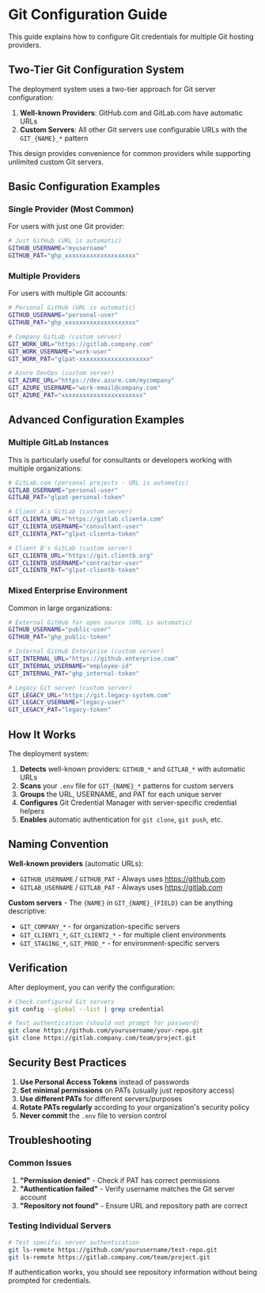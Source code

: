 # Git Configuration Guide

This guide explains how to configure Git credentials for multiple Git hosting providers.

## Two-Tier Git Configuration System

The deployment system uses a two-tier approach for Git server configuration:

1. **Well-known Providers**: GitHub.com and GitLab.com have automatic URLs
2. **Custom Servers**: All other Git servers use configurable URLs with the `GIT_{NAME}_*` pattern

This design provides convenience for common providers while supporting unlimited custom Git servers.

## Basic Configuration Examples

### Single Provider (Most Common)
For users with just one Git provider:

```bash
# Just GitHub (URL is automatic)
GITHUB_USERNAME="myusername"
GITHUB_PAT="ghp_xxxxxxxxxxxxxxxxxxxx"
```

### Multiple Providers
For users with multiple Git accounts:

```bash
# Personal GitHub (URL is automatic)
GITHUB_USERNAME="personal-user"
GITHUB_PAT="ghp_xxxxxxxxxxxxxxxxxxxx"

# Company GitLab (custom server)
GIT_WORK_URL="https://gitlab.company.com"
GIT_WORK_USERNAME="work-user"
GIT_WORK_PAT="glpat-xxxxxxxxxxxxxxxxxxxx"

# Azure DevOps (custom server)
GIT_AZURE_URL="https://dev.azure.com/mycompany"
GIT_AZURE_USERNAME="work-email@company.com"
GIT_AZURE_PAT="xxxxxxxxxxxxxxxxxxxxxxx"
```

## Advanced Configuration Examples

### Multiple GitLab Instances
This is particularly useful for consultants or developers working with multiple organizations:

```bash
# GitLab.com (personal projects - URL is automatic)
GITLAB_USERNAME="personal-user"
GITLAB_PAT="glpat-personal-token"

# Client A's GitLab (custom server)
GIT_CLIENTA_URL="https://gitlab.clienta.com"
GIT_CLIENTA_USERNAME="consultant-user"
GIT_CLIENTA_PAT="glpat-clienta-token"

# Client B's GitLab (custom server)
GIT_CLIENTB_URL="https://git.clientb.org"
GIT_CLIENTB_USERNAME="contractor-user"
GIT_CLIENTB_PAT="glpat-clientb-token"
```

### Mixed Enterprise Environment
Common in large organizations:

```bash
# External GitHub for open source (URL is automatic)
GITHUB_USERNAME="public-user"
GITHUB_PAT="ghp_public-token"

# Internal GitHub Enterprise (custom server)
GIT_INTERNAL_URL="https://github.enterprise.com"
GIT_INTERNAL_USERNAME="employee-id"
GIT_INTERNAL_PAT="ghp_internal-token"

# Legacy Git server (custom server)
GIT_LEGACY_URL="https://git.legacy-system.com"
GIT_LEGACY_USERNAME="legacy-user"
GIT_LEGACY_PAT="legacy-token"
```

## How It Works

The deployment system:

1. **Detects** well-known providers: `GITHUB_*` and `GITLAB_*` with automatic URLs
2. **Scans** your `.env` file for `GIT_{NAME}_*` patterns for custom servers
3. **Groups** the URL, USERNAME, and PAT for each unique server
4. **Configures** Git Credential Manager with server-specific credential helpers
5. **Enables** automatic authentication for `git clone`, `git push`, etc.

## Naming Convention

**Well-known providers** (automatic URLs):
- `GITHUB_USERNAME` / `GITHUB_PAT` - Always uses https://github.com
- `GITLAB_USERNAME` / `GITLAB_PAT` - Always uses https://gitlab.com

**Custom servers** - The `{NAME}` in `GIT_{NAME}_{FIELD}` can be anything descriptive:
- `GIT_COMPANY_*` - for organization-specific servers
- `GIT_CLIENT1_*`, `GIT_CLIENT2_*` - for multiple client environments
- `GIT_STAGING_*`, `GIT_PROD_*` - for environment-specific servers

## Verification

After deployment, you can verify the configuration:

```bash
# Check configured Git servers
git config --global --list | grep credential

# Test authentication (should not prompt for password)
git clone https://github.com/yourusername/your-repo.git
git clone https://gitlab.company.com/team/project.git
```

## Security Best Practices

1. **Use Personal Access Tokens** instead of passwords
2. **Set minimal permissions** on PATs (usually just repository access)
3. **Use different PATs** for different servers/purposes
4. **Rotate PATs regularly** according to your organization's security policy
5. **Never commit** the `.env` file to version control

## Troubleshooting

### Common Issues

1. **"Permission denied"** - Check if PAT has correct permissions
2. **"Authentication failed"** - Verify username matches the Git server account
3. **"Repository not found"** - Ensure URL and repository path are correct

### Testing Individual Servers

```bash
# Test specific server authentication
git ls-remote https://github.com/yourusername/test-repo.git
git ls-remote https://gitlab.company.com/team/project.git
```

If authentication works, you should see repository information without being prompted for credentials.